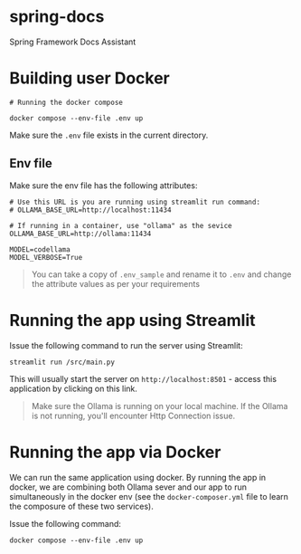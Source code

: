 # spring-docs
Spring Framework Docs Assistant

# Building user Docker

```
# Running the docker compose

docker compose --env-file .env up 
```

Make sure the `.env` file exists in the current directory.

## Env file

Make sure the env file has the following attributes:

```
# Use this URL is you are running using streamlit run command:
# OLLAMA_BASE_URL=http://localhost:11434

# If running in a container, use "ollama" as the sevice
OLLAMA_BASE_URL=http://ollama:11434

MODEL=codellama
MODEL_VERBOSE=True
```
> You can take a copy of `.env_sample` and rename it to `.env` and change the attribute values as per your requirements

# Running the app using Streamlit

Issue the following command to run the server using Streamlit:

```
streamlit run /src/main.py
```
This will usually start the server on `http://localhost:8501` - access this application by clicking on this link.

> Make sure the Ollama is running on your local machine. If the Ollama is not running, you'll encounter Http Connection issue. 

# Running the app via Docker

We can run the same application using docker. By running the app in docker, we are combining both Ollama sever and our app to run simultaneously in the docker env (see the `docker-composer.yml` file to learn the composure of these two services).

Issue the following command:

```
docker compose --env-file .env up
```